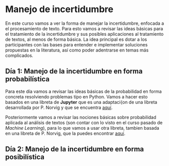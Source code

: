 # Manejo de incertidumbre

En este curso vamos a ver la forma de manejar la incertidumbre, enfocada a el
procesamiento de texto. Para esto vamos a revisar las ideas básicas para el
tratamiento de la incertidumbre y sus posibles aplicaciones al tratamiento de
textos, al menos de forma básica. La idea principal es dotar a los participantes
con las bases para entender e implementar soluciones propuestas en la
literatura, así como poder adentrarse en temas más complicados.

## Día 1: Manejo de la incertidumbre en forma probabilística

Para este día vamos a revisar las ideas básicas de la probabilidad en forma
concreta resolviendo problemas típo en Python. Vamos a hacer esto basados en una
libreta de **Jupyter** que es una adaptaci{on de una libreta desarrollada por P.
Norvig y que se encuentra
[aquí](http://nbviewer.jupyter.org/url/norvig.com/ipython/Probability.ipynb).

Posteriormente vamos a revisar las nociones básicas sobre probabilidad aplicada
al análisis de textos (son contar con lo visto en el curso pasado de *Machine
Learning*), para lo que vamos a usar otra libreta, tambien basada en una libreta
de P. Norvig, que la puedes encontrar
[aquí](http://nbviewer.jupyter.org/url/norvig.com/ipython/How%20to%20Do%20Things%20with%20Words.ipynb).

## Día 2: Manejo de la incertidumbre en forma posibilística

